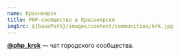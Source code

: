 ```yaml
---
name: Красноярск
title: PHP-сообщество в Красноярске
imgSrc: ${basePath}/images/content/communities/krk.jpg
---
```


**[@php_krsk](https://t.me/php_krsk)** — чат городского сообщества.
